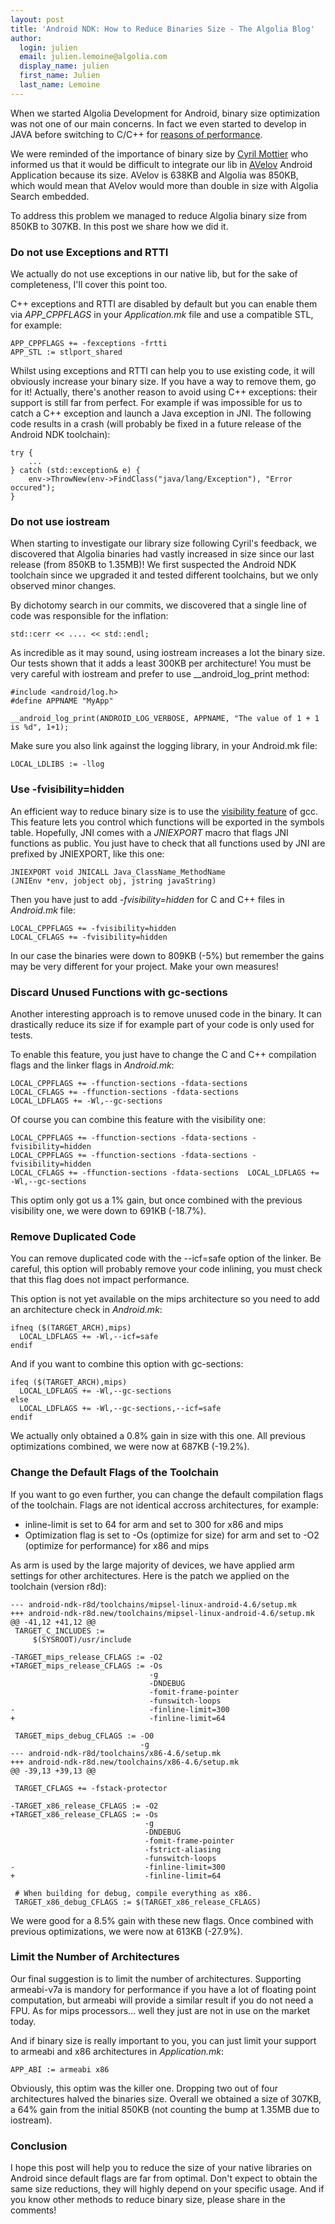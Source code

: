 ```yaml
---
layout: post
title: 'Android NDK: How to Reduce Binaries Size - The Algolia Blog'
author:
  login: julien
  email: julien.lemoine@algolia.com
  display_name: julien
  first_name: Julien
  last_name: Lemoine
---
```


When we started Algolia Development for Android, binary size optimization was
not one of our main concerns. In fact we even started to develop in JAVA
before switching to C/C++ for [reasons of performance][1].

We were reminded of the importance of binary size by [Cyril
Mottier][2] who informed us that it would be
difficult to integrate our lib in [AVelov][3] Android Application because its
size. AVelov is 638KB and Algolia was 850KB, which would mean that AVelov
would more than double in size with Algolia Search embedded.

To address this problem we managed to reduce Algolia binary size from 850KB to
307KB. In this post we share how we did it.

### Do not use Exceptions and RTTI

We actually do not use exceptions in our native lib, but for the sake of
completeness, I'll cover this point too.

C++ exceptions and RTTI are disabled by default but you can enable them via
_APP_CPPFLAGS_ in your _Application.mk_ file and use a compatible STL, for
example:

    
    APP_CPPFLAGS += -fexceptions -frtti
    APP_STL := stlport_shared

Whilst using exceptions and RTTI can help you to use existing code, it will
obviously increase your binary size. If you have a way to remove them, go for
it! Actually, there's another reason to avoid using C++ exceptions: their
support is still far from perfect. For example if was impossible for us to
catch a C++ exception and launch a Java exception in JNI. The following code
results in a crash (will probably be fixed in a future release of the Android
NDK toolchain):

    
    try {
        ...
    } catch (std::exception& e) {
        env->ThrowNew(env->FindClass("java/lang/Exception"), "Error occured");
    }

### Do not use iostream

When starting to investigate our library size following Cyril's feedback, we
discovered that Algolia binaries had vastly increased in size since our last
release (from 850KB to 1.35MB)! We first suspected the Android NDK toolchain
since we upgraded it and tested different toolchains, but we only observed
minor changes.

By dichotomy search in our commits, we discovered that a single line of code
was responsible for the inflation:

    
    std::cerr << .... << std::endl;

As incredible as it may sound, using iostream increases a lot the binary size.
Our tests shown that it adds a least 300KB per architecture! You must be very
careful with iostream and prefer to use __android_log_print method:

    
    #include <android/log.h>
    #define APPNAME "MyApp"
    
    __android_log_print(ANDROID_LOG_VERBOSE, APPNAME, "The value of 1 + 1 is %d", 1+1);

Make sure you also link against the logging library, in your Android.mk file:

    
    LOCAL_LDLIBS := -llog

### Use -fvisibility=hidden

An efficient way to reduce binary size is to use the [visibility
feature][4] of gcc. This feature lets you
control which functions will be exported in the symbols table. Hopefully, JNI
comes with a _JNIEXPORT_ macro that flags JNI functions as public. You just
have to check that all functions used by JNI are prefixed by JNIEXPORT, like
this one:

    
    JNIEXPORT void JNICALL Java_ClassName_MethodName
    (JNIEnv *env, jobject obj, jstring javaString)

Then you have just to add _-fvisibility=hidden_ for C and C++ files in
_Android.mk_ file:

    
    LOCAL_CPPFLAGS += -fvisibility=hidden
    LOCAL_CFLAGS += -fvisibility=hidden

In our case the binaries were down to 809KB (-5%) but remember the gains may
be very different for your project. Make your own measures!

### Discard Unused Functions with gc-sections

Another interesting approach is to remove unused code in the binary. It can
drastically reduce its size if for example part of your code is only used for
tests.

To enable this feature, you just have to change the C and C++ compilation
flags and the linker flags in _Android.mk_:

    
    LOCAL_CPPFLAGS += -ffunction-sections -fdata-sections
    LOCAL_CFLAGS += -ffunction-sections -fdata-sections 
    LOCAL_LDFLAGS += -Wl,--gc-sections

Of course you can combine this feature with the visibility one:

    
    LOCAL_CPPFLAGS += -ffunction-sections -fdata-sections -fvisibility=hidden
    LOCAL_CPPFLAGS += -ffunction-sections -fdata-sections -fvisibility=hidden
    LOCAL_CFLAGS += -ffunction-sections -fdata-sections  LOCAL_LDFLAGS += -Wl,--gc-sections

This optim only got us a 1% gain, but once combined with the previous
visibility one, we were down to 691KB (-18.7%).

### Remove Duplicated Code

You can remove duplicated code with the --icf=safe option of the linker. Be
careful, this option will probably remove your code inlining, you must check
that this flag does not impact performance.

This option is not yet available on the mips architecture so you need to add
an architecture check in _Android.mk_:

    
    ifneq ($(TARGET_ARCH),mips)
      LOCAL_LDFLAGS += -Wl,--icf=safe
    endif

And if you want to combine this option with gc-sections:

    
    ifeq ($(TARGET_ARCH),mips)
      LOCAL_LDFLAGS += -Wl,--gc-sections
    else
      LOCAL_LDFLAGS += -Wl,--gc-sections,--icf=safe
    endif

We actually only obtained a 0.8% gain in size with this one. All previous
optimizations combined, we were now at 687KB (-19.2%).

### Change the Default Flags of the Toolchain

If you want to go even further, you can change the default compilation flags
of the toolchain. Flags are not identical accross architectures, for example:

  * inline-limit is set to 64 for arm and set to 300 for x86 and mips
  * Optimization flag is set to -Os (optimize for size) for arm and set to -O2 (optimize for performance) for x86 and mips

As arm is used by the large majority of devices, we have applied arm settings
for other architectures. Here is the patch we applied on the toolchain
(version r8d):

    
    --- android-ndk-r8d/toolchains/mipsel-linux-android-4.6/setup.mk
    +++ android-ndk-r8d.new/toolchains/mipsel-linux-android-4.6/setup.mk
    @@ -41,12 +41,12 @@
     TARGET_C_INCLUDES := 
         $(SYSROOT)/usr/include
    
    -TARGET_mips_release_CFLAGS := -O2 
    +TARGET_mips_release_CFLAGS := -Os 
                                   -g 
                                   -DNDEBUG 
                                   -fomit-frame-pointer 
                                   -funswitch-loops     
    -                              -finline-limit=300
    +                              -finline-limit=64
    
     TARGET_mips_debug_CFLAGS := -O0 
                                 -g 
    --- android-ndk-r8d/toolchains/x86-4.6/setup.mk
    +++ android-ndk-r8d.new/toolchains/x86-4.6/setup.mk
    @@ -39,13 +39,13 @@
    
     TARGET_CFLAGS += -fstack-protector
    
    -TARGET_x86_release_CFLAGS := -O2 
    +TARGET_x86_release_CFLAGS := -Os 
                                  -g 
                                  -DNDEBUG 
                                  -fomit-frame-pointer 
                                  -fstrict-aliasing    
                                  -funswitch-loops     
    -                             -finline-limit=300
    +                             -finline-limit=64
    
     # When building for debug, compile everything as x86.
     TARGET_x86_debug_CFLAGS := $(TARGET_x86_release_CFLAGS)

We were good for a 8.5% gain with these new flags. Once combined with previous
optimizations, we were now at 613KB (-27.9%).

### Limit the Number of Architectures

Our final suggestion is to limit the number of architectures. Supporting
armeabi-v7a is mandory for performance if you have a lot of floating point
computation, but armeabi will provide a similar result if you do not need a
FPU. As for mips processors... well they just are not in use on the market
today.

And if binary size is really important to you, you can just limit your support
to armeabi and x86 architectures in _Application.mk_:

    
    APP_ABI := armeabi x86

Obviously, this optim was the killer one. Dropping two out of four
architectures halved the binaries size. Overall we obtained a size of 307KB, a
64% gain from the initial 850KB (not counting the bump at 1.35MB due to
iostream).

### Conclusion

I hope this post will help you to reduce the size of your native libraries on
Android since default flags are far from optimal. Don't expect to obtain the
same size reductions, they will highly depend on your specific usage. And if
you know other methods to reduce binary size, please share in the comments!


[1]: http://blog.algolia.com/need-performance-on-mobile-use-c-cpp/
[2]: http://android.cyrilmottier.com
[3]: https://play.google.com/store/apps/details?id=com.cyrilmottier.android.avelov
[4]: http://gcc.gnu.org/wiki/Visibility
